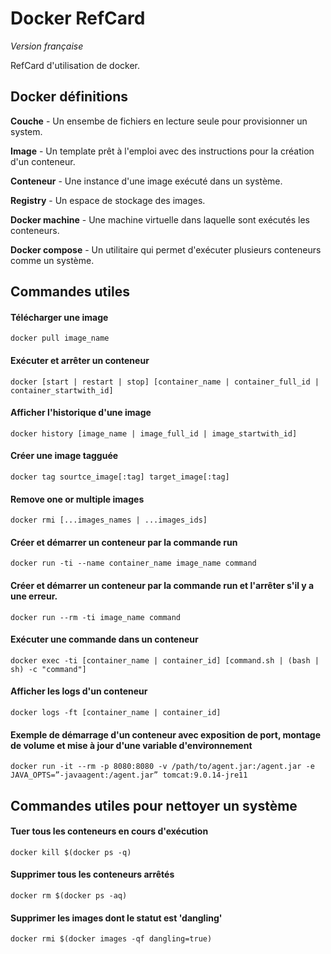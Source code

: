 # Docker RefCard
*Version française*

RefCard d'utilisation de docker.


## Docker définitions

**Couche** - Un ensembe de fichiers en lecture seule pour provisionner un system.

**Image** - Un template prêt à l'emploi avec des instructions pour la création d'un conteneur.

**Conteneur** - Une instance d'une image exécuté dans un système.

**Registry** - Un espace de stockage des images.

**Docker machine** - Une machine virtuelle dans laquelle sont exécutés les conteneurs.

**Docker compose** - Un utilitaire qui permet d'exécuter plusieurs conteneurs comme un système.

## Commandes utiles

#### Télécharger une image
`docker pull image_name`

#### Exécuter et arrêter un conteneur
`docker [start | restart | stop] [container_name | container_full_id | container_startwith_id]`

#### Afficher l'historique d'une image
`docker history [image_name | image_full_id | image_startwith_id]`

#### Créer une image tagguée
`docker tag sourtce_image[:tag] target_image[:tag]`

#### Remove one or multiple images
`docker rmi [...images_names | ...images_ids]`

#### Créer et démarrer un conteneur par la commande run
`docker run -ti --name container_name image_name command`

#### Créer et démarrer un conteneur par la commande run et l'arrêter s'il y a une erreur.
`docker run --rm -ti image_name command`

#### Exécuter une commande dans un conteneur
`docker exec -ti [container_name | container_id] [command.sh | (bash | sh) -c "command"]`

#### Afficher les logs d'un conteneur
`docker logs -ft [container_name | container_id]`

#### Exemple de démarrage d'un conteneur avec exposition de port, montage de volume et mise à jour d'une variable d'environnement
`docker run -it --rm -p 8080:8080 -v /path/to/agent.jar:/agent.jar -e JAVA_OPTS=”-javaagent:/agent.jar” tomcat:9.0.14-jre11`


## Commandes utiles pour nettoyer un système

#### Tuer tous les conteneurs en cours d'exécution
`docker kill $(docker ps -q)`

#### Supprimer tous les conteneurs arrêtés
`docker rm $(docker ps -aq)`

#### Supprimer les images dont le statut est 'dangling'
`docker rmi $(docker images -qf dangling=true)`
